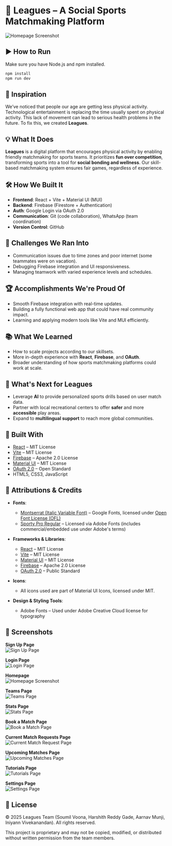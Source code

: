 # 🏀 Leagues – A Social Sports Matchmaking Platform

![Homepage Screenshot](imgs/homepage.png)

## ▶️ How to Run

Make sure you have Node.js and npm installed.

```bash
npm install
npm run dev
```

## 🎯 Inspiration

We’ve noticed that people our age are getting less physical activity. Technological entertainment is replacing the time usually spent on physical activity. This lack of movement can lead to serious health problems in the future. To fix this, we created **Leagues**.

## 💡 What It Does

**Leagues** is a digital platform that encourages physical activity by enabling friendly matchmaking for sports teams. It prioritizes **fun over competition**, transforming sports into a tool for **social bonding and wellness**. Our skill-based matchmaking system ensures fair games, regardless of experience.

## 🛠️ How We Built It

- **Frontend**: React + Vite + Material UI (MUI)
- **Backend**: Firebase (Firestore + Authentication)
- **Auth**: Google Login via OAuth 2.0
- **Communication**: Git (code collaboration), WhatsApp (team coordination)
- **Version Control**: GitHub

## 🚧 Challenges We Ran Into

- Communication issues due to time zones and poor internet (some teammates were on vacation).
- Debugging Firebase integration and UI responsiveness.
- Managing teamwork with varied experience levels and schedules.

## 🏆 Accomplishments We're Proud Of

- Smooth Firebase integration with real-time updates.
- Building a fully functional web app that could have real community impact.
- Learning and applying modern tools like Vite and MUI efficiently.

## 📚 What We Learned

- How to scale projects according to our skillsets.
- More in-depth experience with **React**, **Firebase**, and **OAuth**.
- Broader understanding of how sports matchmaking platforms could work at scale.

## 🚀 What's Next for Leagues

- Leverage **AI** to provide personalized sports drills based on user match data.
- Partner with local recreational centers to offer **safer** and more **accessible** play areas.
- Expand to **multilingual support** to reach more global communities.

## 🧱 Built With

- [React](https://reactjs.org/) – MIT License
- [Vite](https://vitejs.dev/) – MIT License
- [Firebase](https://firebase.google.com/) – Apache 2.0 License
- [Material UI](https://mui.com/) – MIT License
- [OAuth 2.0](https://oauth.net/2/) – Open Standard
- HTML5, CSS3, JavaScript

## 📝 Attributions & Credits

- **Fonts**:
  - [Montserrat (Italic Variable Font)](https://fonts.google.com/specimen/Montserrat) – Google Fonts, licensed under [Open Font License (OFL)](https://scripts.sil.org/OFL)
  - [Sporty Pro Regular](https://fonts.adobe.com/fonts/sporty-pro) – Licensed via Adobe Fonts (includes commercial/embedded use under Adobe's terms)
  
- **Frameworks & Libraries**:
  - [React](https://reactjs.org/) – MIT License
  - [Vite](https://vitejs.dev/) – MIT License
  - [Material UI](https://mui.com/) – MIT License
  - [Firebase](https://firebase.google.com/) – Apache 2.0 License
  - [OAuth 2.0](https://oauth.net/2/) – Public Standard
  
- **Icons**:
  - All icons used are part of Material UI Icons, licensed under MIT.

- **Design & Styling Tools**:
  - Adobe Fonts – Used under Adobe Creative Cloud license for typography

## 📸 Screenshots

**Sign Up Page**  
![Sign Up Page](imgs/signUp.png)

**Login Page**  
![Login Page](imgs/login.png)

**Homepage**  
![Homepage Screenshot](imgs/homepage.png)

**Teams Page**  
![Teams Page](imgs/team.png)

**Stats Page**  
![Stats Page](imgs/stats.png)

**Book a Match Page**  
![Book a Match Page](imgs/bookAMatch.png)

**Current Match Requests Page**  
![Current Match Request Page](imgs/currentMatchRequests.png)

**Upcoming Matches Page**  
![Upcoming Matches Page](imgs/upcomingMatches.png)

**Tutorials Page**  
![Tutorials Page](imgs/tutorials.png)

**Settings Page**  
![Settings Page](imgs/settings.png)

## 🪪 License

© 2025 Leagues Team (Soumil Voona, Harshith Reddy Gade, Aarnav Munji, Iniyann Vivekanandan). All rights reserved.

This project is proprietary and may not be copied, modified, or distributed without written permission from the team members.
